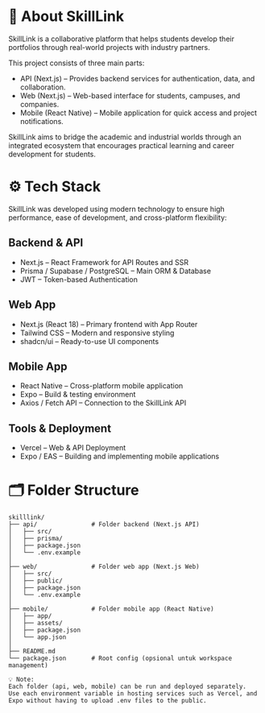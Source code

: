 # 🧠 About SkillLink
SkillLink is a collaborative platform that helps students develop their portfolios through real-world projects with industry partners.

This project consists of three main parts:
- API (Next.js) – Provides backend services for authentication, data, and collaboration.
- Web (Next.js) – Web-based interface for students, campuses, and companies.
- Mobile (React Native) – Mobile application for quick access and project notifications.

SkillLink aims to bridge the academic and industrial worlds through an integrated ecosystem that encourages practical learning and career development for students.

# ⚙️ Tech Stack
SkillLink was developed using modern technology to ensure high performance, ease of development, and cross-platform flexibility:
## Backend & API
- Next.js – React Framework for API Routes and SSR
- Prisma / Supabase / PostgreSQL – Main ORM & Database
- JWT – Token-based Authentication

## Web App
- Next.js (React 18) – Primary frontend with App Router
- Tailwind CSS – Modern and responsive styling
- shadcn/ui – Ready-to-use UI components

## Mobile App
- React Native – Cross-platform mobile application
- Expo – Build & testing environment
- Axios / Fetch API – Connection to the SkillLink API

## Tools & Deployment
- Vercel – Web & API Deployment
- Expo / EAS – Building and implementing mobile applications

# 🗂️ Folder Structure
```
skilllink/
├── api/               # Folder backend (Next.js API)
│   ├── src/
│   ├── prisma/
│   ├── package.json
│   └── .env.example
│
├── web/               # Folder web app (Next.js Web)
│   ├── src/
│   ├── public/
│   ├── package.json
│   └── .env.example
│
├── mobile/            # Folder mobile app (React Native)
│   ├── app/
│   ├── assets/
│   ├── package.json
│   └── app.json
│
├── README.md
└── package.json       # Root config (opsional untuk workspace management)
```
```
💡 Note:
Each folder (api, web, mobile) can be run and deployed separately.
Use each environment variable in hosting services such as Vercel, and Expo without having to upload .env files to the public.
```
